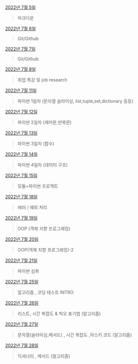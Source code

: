 [2022년 7월 5일](7월/0705/0705.md)

> 마크다운

[2022년 7월 6일](7월/0706/0706.md)

> Git/Github

[2022년 7월 7일](7월/0707/0707.md)

>Git/Github

[2022년 7월 8일](7월/0708/0708.md)

> 취업 특강 및 job research

[2022년 7월 11일](7월/0711/0711.md)

>파이썬 1일차 (문자열 슬라이싱, list,tuple,set,dictionary 등등)

[2022년 7월 12일](7월/0712/0712.md)

>파이썬 2일차 (제어문,반복문)

[2022년 7월 13일](7월/0713/0713.md)

> 파이썬 3일차 (함수)

[2022년 7월 14일](7월/0714/0714.md)

> 파이썬 4일차 (데이터 구조)

[2022년 7월 15일](7월/0715/0715.md)

>모듈+파이썬 프로젝트

[2022년 7월 18일](7월/0718/0718.md)

>에러 / 예외 처리

[2022년 7월 19일](7월/0719/0719.md)

>OOP (객체 지향 프로그래밍)

[2022년 7월 20일](7월/0720/0720.md)

> OOP(객체 지향 프로그래밍)-2

[2022년 7월 21일](7월/0721/0721.md)

>파이썬 심화

[2022년 7월 25일](7월/0725/0725.md)

>알고리즘 , 코딩 테스트 INTRO

[2022년 7월 26일](7월/0726/0726.md)

>리스트, 시간 복잡도 & 빅오 표기법 (알고리즘)

[2022년 7월 27일](7월/0726/0726.md)

>문자열(슬라이싱,메서드) , 시간 복잡도 ,아스키 코드 (알고리즘)

[2022년 7월 28일](7월/0728/0728.md)

>딕셔너리 , 메서드 (알고리즘)
